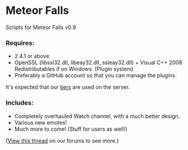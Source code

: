 Meteor Falls
=======

Scripts for Meteor Falls v0.9

### Requires:
* 2.4.1 or above
* OpenSSL (libssl32.dll, libeay32.dll, ssleay32.dll) + Visual C++ 2008 Redistributables if on Windows. (Plugin system)
* Preferably a GitHub account so that you can manage the plugins.

It's expected that our [tiers](https://raw.github.com/meteor-falls/Server-Shit/master/tiers.xml) are used on the server.

### Includes:
* Completely overhauled Watch channel, with a much better design.
* Various new emotes!
* Much more to come! (Stuff for users as well!)

([View this thread](http://meteorfalls.us/forums/showthread.php?tid=164&action=lastpost) on our forums to see more.)
